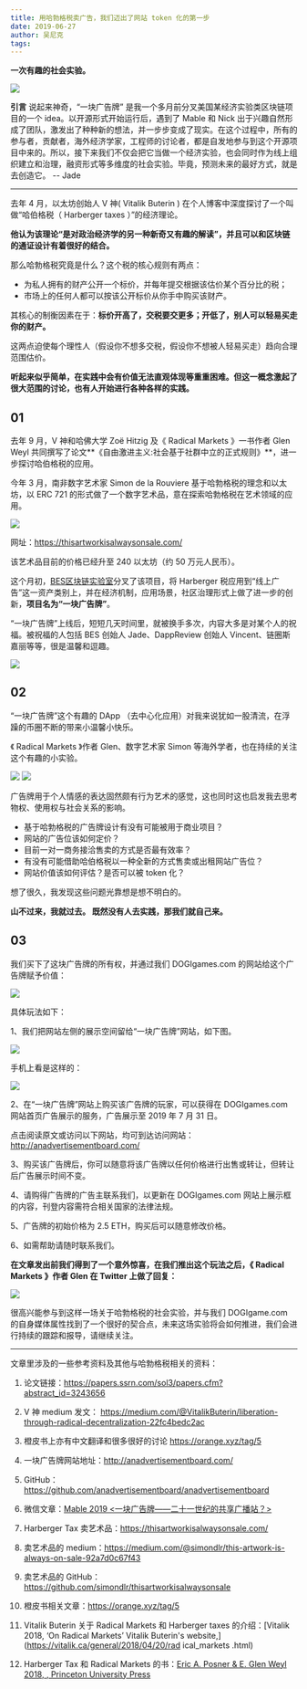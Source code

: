```yaml
---
title: 用哈勃格税卖广告，我们迈出了网站 token 化的第一步
date: 2019-06-27
author: 吴尼克
tags: 
---
```


**一次有趣的社会实验。**

<!--more-->

![](https://cosmosrepair-1257028016.cos.ap-beijing.myqcloud.com/2019-06-27-1821561608486_.pic_hd.jpg)

**引言**  说起来神奇，“一块广告牌” 是我一个多月前分叉美国某经济实验类区块链项目的一个 idea。以开源形式开始运行后，遇到了 Mable 和 Nick 出于兴趣自然形成了团队，激发出了种种新的想法，并一步步变成了现实。在这个过程中，所有的参与者，贡献者，海外经济学家，工程师的讨论者，都是自发地参与到这个开源项目中来的。所以，接下来我们不仅会把它当做一个经济实验，也会同时作为线上组织建立和治理，融资形式等多维度的社会实验。毕竟，预测未来的最好方式，就是去创造它。 --  Jade

- - - - - 

去年 4 月，以太坊创始人 V 神( Vitalik Buterin ) 在个人博客中深度探讨了一个叫做“哈伯格税（ Harberger taxes ）”的经济理论。

**他认为该理论“是对政治经济学的另一种新奇又有趣的解读”，并且可以和区块链的通证设计有着很好的结合。**

那么哈勃格税究竟是什么？这个税的核心规则有两点：
- 为私人拥有的财产公开一个标价，并每年提交根据该估价某个百分比的税；
- 市场上的任何人都可以按该公开标价从你手中购买该财产。

其核心的制衡因素在于：**标价开高了，交税要交更多；开低了，别人可以轻易买走你的财产。**

这两点迫使每个理性人（假设你不想多交税，假设你不想被人轻易买走）趋向合理范围估价。

**听起来似乎简单，在实践中会有价值无法直观体现等重重困难。但这一概念激起了很大范围的讨论，也有人开始进行各种各样的实践。**

## 01 

去年 9 月，V 神和哈佛大学 Zoë Hitzig 及《 Radical Markets 》一书作者 Glen Weyl 共同撰写了论文**《自由激进主义:社会基于社群中立的正式规则》**，进一步探讨哈伯格税的应用。

今年 3 月，南非数字艺术家 Simon de la Rouviere 基于哈勃格税的理念和以太坊，以 ERC 721 的形式做了一个数字艺术品，意在探索哈勃格税在艺术领域的应用。

![](https://cosmosrepair-1257028016.cos.ap-beijing.myqcloud.com/2019-06-27-640%20-%202019-06-27T135307.905.jpeg)

网址：<https://thisartworkisalwaysonsale.com/>

该艺术品目前的价格已经升至 240 以太坊（约 50 万元人民币）。

这个月初，[BES区块链实验室](http://beslab.xyz)分叉了该项目，将 Harberger 税应用到“线上广告”这一资产类别上，并在经济机制，应用场景，社区治理形式上做了进一步的创新，**项目名为“一块广告牌”**。

“一块广告牌”上线后，短短几天时间里，就被换手多次，内容大多是对某个人的祝福。被祝福的人包括 BES 创始人 Jade、DappReview 创始人 Vincent、链圈斯嘉丽等等，很是温馨和逗趣。

![](https://cosmosrepair-1257028016.cos.ap-beijing.myqcloud.com/2019-06-27-640%20-%202019-06-27T135434.618.jpeg)
 
## 02 

“一块广告牌”这个有趣的 DApp （去中心化应用）对我来说犹如一股清流，在浮躁的币圈不断的带来小温馨小快乐。

《 Radical Markets 》作者 Glen、数字艺术家 Simon 等海外学者，也在持续的关注这个有趣的小实验。

![](https://cosmosrepair-1257028016.cos.ap-beijing.myqcloud.com/2019-06-27-640%20-%202019-06-27T135531.521.jpeg)
![](https://cosmosrepair-1257028016.cos.ap-beijing.myqcloud.com/2019-06-27-0%20-3-.jpeg)

广告牌用于个人情感的表达固然颇有行为艺术的感觉，这也同时这也启发我去思考物权、使用权与社会关系的影响。
- 基于哈勃格税的广告牌设计有没有可能被用于商业项目？
- 网站的广告位该如何定价？
- 目前一对一商务接洽售卖的方式是否最有效率？
- 有没有可能借助哈伯格税以一种全新的方式售卖或出租网站广告位？
- 网站价值该如何评估？是否可以被 token 化？

想了很久，我发现这些问题光靠想是想不明白的。

**山不过来，我就过去。
既然没有人去实践，那我们就自己来。**

## 03 

我们买下了这块广告牌的所有权，并通过我们 DOGIgames.com 的网站给这个广告牌赋予价值：

![](https://cosmosrepair-1257028016.cos.ap-beijing.myqcloud.com/2019-06-27-0%20-4-.jpeg)

具体玩法如下：

1、我们把网站左侧的展示空间留给“一块广告牌”网站，如下图。

![](https://cosmosrepair-1257028016.cos.ap-beijing.myqcloud.com/2019-06-27-640%20-%202019-06-27T135739.009.jpeg) 

手机上看是这样的：

![](https://cosmosrepair-1257028016.cos.ap-beijing.myqcloud.com/2019-06-27-640%20-%202019-06-27T135755.715.jpeg) 

2、在“一块广告牌”网站上购买该广告牌的玩家，可以获得在 DOGIgames.com 网站首页广告展示的服务，广告展示至 2019 年 7 月 31 日。

点击阅读原文或访问以下网站，均可到达访问网站：<http://anadvertisementboard.com/>

3、购买该广告牌后，你可以随意将该广告牌以任何价格进行出售或转让，但转让后广告展示时间不变。

4、请购得广告牌的广告主联系我们，以更新在 DOGIgames.com 网站上展示框的内容，刊登内容需符合相关国家的法律法规。

5、广告牌的初始价格为 2.5 ETH，购买后可以随意修改价格。

6、如需帮助请随时联系我们。

**在文章发出前我们得到了一个意外惊喜，在我们推出这个玩法之后，《 Radical Markets 》作者 Glen 在 Twitter 上做了回复：**

![](https://cosmosrepair-1257028016.cos.ap-beijing.myqcloud.com/2019-06-27-0%20-2-.jpeg)

很高兴能参与到这样一场关于哈勃格税的社会实验，并与我们 DOGIgame.com 的自身媒体属性找到了一个很好的契合点，未来这场实验将会如何推进，我们会进行持续的跟踪和报导，请继续关注。

- - - - - 
文章里涉及的一些参考资料及其他与哈勃格税相关的资料：
1. 论文链接：<https://papers.ssrn.com/sol3/papers.cfm?abstract_id=3243656>

2. V 神 medium 发文： <https://medium.com/@VitalikButerin/liberation-through-radical-decentralization-22fc4bedc2ac>

3. 橙皮书上亦有中文翻译和很多很好的讨论 <https://orange.xyz/tag/5>

4. 一块广告牌网站地址：<http://anadvertisementboard.com/>

5. GitHub：<https://github.com/anadvertisementboard/anadvertisementboard>

6. 微信文章：[Mable 2019 <一块广告牌——二十一世纪的共享广播站？>](https://mp.weixin.qq.com/s/NCjncWZAMEn-lljXKRMM6w)

7. Harberger Tax 卖艺术品：<https://thisartworkisalwaysonsale.com/>

8. 卖艺术品的 medium：<https://medium.com/@simondlr/this-artwork-is-always-on-sale-92a7d0c67f43>

9. 卖艺术品的 GitHub：<https://github.com/simondlr/thisartworkisalwaysonsale>

10. 橙皮书相关文章：<https://orange.xyz/tag/5>

11. Vitalik Buterin 关于 Radical Markets 和 Harberger taxes 的介绍：[Vitalik  2018, ‘On Radical Markets’  Vitalik Buterin's website,](https://vitalik.ca/general/2018/04/20/rad ical_markets .html)

12. Harberger Tax 和 Radical Markets 的书：[Eric A. Posner & E. Glen Weyl 2018, <Radical Markets: Uprooting Capitalism and Democracy for a Just Society>, Princeton University Press](https://www.amazon.com/Radical-Markets-Uprooting-Capitalism-Democracy/dp/0691177503)